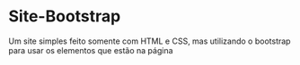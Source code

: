 # Site-Bootstrap
Um site simples feito somente com HTML e CSS, mas utilizando o bootstrap para usar os elementos que estão na página
